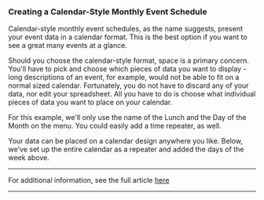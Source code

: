 ### Creating a Calendar-Style Monthly Event Schedule

Calendar-style monthly event schedules, as the name suggests, present your event data in a calendar format. This is the best option if you want to see a great many events at a glance.

Should you choose the calendar-style format, space is a primary concern. You'll have to pick and choose which pieces of data you want to display - long descriptions of an event, for example, would not be able to fit on a normal sized calendar. Fortunately, you do not have to discard any of your data, nor edit your spreadsheet. All you have to do is choose what individual pieces of data you want to place on your calendar.

For this example, we'll only use the name of the Lunch and the Day of the Month on the menu. You could easily add a time repeater, as well.

Your data can be placed on a calendar design anywhere you like. Below, we've set up the entire calendar as a repeater and added the days of the week above.



* * *

For additional information, see the full article [here](https://support.optisigns.com/hc/en-us/articles/33468569218067)

---
